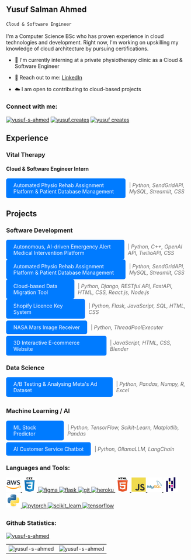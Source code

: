 <h2 align="left">Yusuf Salman Ahmed</h2>

<code>Cloud & Software Engineer</code>
<br><br>
I'm a Computer Science BSc who has proven experience in cloud technologies and development. Right now, I'm working on upskilling my knowledge of cloud architecture by pursuing certifications. 


- 🔭 I'm currently interning at a private physiotherapy clinic as a Cloud & Software Engineer

- 📄 Reach out to me: [LinkedIn](https://www.linkedin.com/in/yusuf-s-ahmed)

- ☁️ I am open to contributing to cloud-based projects  
  
<h3 align="left">Connect with me:</h3>
<p align="left">
<a href="https://linkedin.com/in/yusuf-s-ahmed" target="blank"><img align="center" src="https://raw.githubusercontent.com/rahuldkjain/github-profile-readme-generator/master/src/images/icons/Social/linked-in-alt.svg" alt="yusuf-s-ahmed" height="30" width="40" /></a>
<a href="https://instagram.com/yusuf.creates" target="blank"><img align="center" src="https://raw.githubusercontent.com/rahuldkjain/github-profile-readme-generator/master/src/images/icons/Social/instagram.svg" alt="yusuf.creates" height="30" width="40" /></a>
<a href="https://www.youtube.com/channel/UCA27kkKbT5etBPYBd070PhA" target="blank"><img align="center" src="https://raw.githubusercontent.com/rahuldkjain/github-profile-readme-generator/master/src/images/icons/Social/youtube.svg" alt="yusuf creates" height="30" width="40" /></a>
</p>

## Experience

### Vital Therapy
#### Cloud & Software Engineer Intern
<div style="display: flex; align-items: center; gap: 10px;">
  <a href="https://github.com/yusuf-s-ahmed/Physio-Assignment-Platform" style="text-decoration: none; background-color: #007bff; color: white; padding: 10px 20px; border-radius: 5px; font-size: 14px;">Automated Physio Rehab Assignment Platform & Patient Database Management</a>
  <span style="font-size: 14px; color: #666;">| <i>Python, SendGridAPI, MySQL, Streamlit, CSS</i></span>
</div>



## Projects

### Software Development

<div style="display: flex; align-items: center; gap: 10px;">
  <a href="https://github.com/yusuf-s-ahmed/HeartGuard" style="text-decoration: none; background-color: #007bff; color: white; padding: 10px 20px; border-radius: 5px; font-size: 14px;">Autonomous, AI-driven Emergency Alert Medical Intervention Platform</a>
  <span style="font-size: 14px; color: #666;">| <i>Python, C++, OpenAI API, TwilioAPI, CSS</i></span>
</div>
<div style="display: flex; align-items: center; gap: 10px;">
  <a href="https://github.com/yusuf-s-ahmed/Physio-Assignment-Platform" style="text-decoration: none; background-color: #007bff; color: white; padding: 10px 20px; border-radius: 5px; font-size: 14px;">Automated Physio Rehab Assignment Platform & Patient Database Management</a>
  <span style="font-size: 14px; color: #666;">| <i>Python, SendGridAPI, MySQL, Streamlit, CSS</i></span>
</div>
<div style="display: flex; align-items: center; gap: 10px;">
  <a href="https://github.com/yusuf-s-ahmed/Cloud-Data-Migration-Tool" style="text-decoration: none; background-color: #007bff; color: white; padding: 10px 20px; border-radius: 5px; font-size: 14px;">Cloud-based Data Migration Tool</a>
  <span style="font-size: 14px; color: #666;">| <i>Python, Django, RESTful API, FastAPI, HTML, CSS, React.js, Node.js </i></span>
</div>
<div style="display: flex; align-items: center; gap: 10px;">
  <a href="https://github.com/yusuf-ahmed-5/Shopify-Theme-Security-System/tree/main" style="text-decoration: none; background-color: #007bff; color: white; padding: 10px 20px; border-radius: 5px; font-size: 14px;">Shopify Licence Key System</a>
  <span style="font-size: 14px; color: #666;">| <i>Python, Flask, JavaScript, SQL, HTML, CSS</i></span>
</div>
<div style="height: 5px;"></div> <!-- Adjust the height here for spacing -->
<div style="display: flex; align-items: center; gap: 10px;">
  <a href="https://github.com/yusuf-ahmed-5/NASA-Mars-Rover-Image-Receiver" style="text-decoration: none; background-color: #007bff; color: white; padding: 10px 20px; border-radius: 5px; font-size: 14px;">NASA Mars Image Receiver</a>
  <span style="font-size: 14px; color: #666;">| <i>Python, ThreadPoolExecuter </i></span>
</div>
<div style="height: 5px;"></div> <!-- Adjust the height here for spacing -->
<div style="display: flex; align-items: center; gap: 10px;">
  <a href="https://github.com/yusuf-ahmed-5/3D-Ecommerce-Website" style="text-decoration: none; background-color: #007bff; color: white; padding: 10px 20px; border-radius: 5px; font-size: 14px;">3D Interactive E-commerce Website</a>
  <span style="font-size: 14px; color: #666;">| <i>JavaScript, HTML, CSS, Blender</i></span>
</div>


### Data Science
<div style="display: flex; align-items: center; gap: 10px;">
  <a href="https://github.com/yusuf-ahmed-5/Meta-Dataset-Analysis" style="text-decoration: none; background-color: #007bff; color: white; padding: 10px 20px; border-radius: 5px; font-size: 14px;">A/B Testing & Analysing Meta's Ad Dataset</a>
  <span style="font-size: 14px; color: #666;">| <i>Python, Pandas, Numpy, R, Excel</i></span>
</div>
<div style="height: 5px;"></div> <!-- Adjust the height here for spacing -->


### Machine Learning / AI
<div style="display: flex; align-items: center; gap: 10px;">
  <a href="https://github.com/yusuf-ahmed-5/Machine-Learning-Stock-Predictor" style="text-decoration: none; background-color: #007bff; color: white; padding: 10px 20px; border-radius: 5px; font-size: 14px;">ML Stock Predictor</a>
  <span style="font-size: 14px; color: #666;">| <i>Python, TensorFlow, Scikit-Learn, Matplotlib, Pandas</i></span>
</div>
<div style="height: 5px;"></div> <!-- Adjust the height here for spacing -->
<div style="display: flex; align-items: center; gap: 10px;">
  <a href="https://github.com/yusuf-ahmed-5/AI-Customer-Service-ChatBot" style="text-decoration: none; background-color: #007bff; color: white; padding: 10px 20px; border-radius: 5px; font-size: 14px;">AI Customer Service Chatbot</a>
  <span style="font-size: 14px; color: #666;">| <i>Python, OllamaLLM, LangChain</i></span>
</div>




<h3 align="left">Languages and Tools:</h3>
<p align="left"> 
<a href="https://aws.amazon.com" target="_blank" rel="noreferrer"> <img src="https://raw.githubusercontent.com/devicons/devicon/master/icons/amazonwebservices/amazonwebservices-original-wordmark.svg" alt="aws" width="40" height="40"/> </a> 
<a href="https://www.w3schools.com/css/" target="_blank" rel="noreferrer"> <img src="https://raw.githubusercontent.com/devicons/devicon/master/icons/css3/css3-original-wordmark.svg" alt="css3" width="40" height="40"/> </a> 
<a href="https://www.figma.com/" target="_blank" rel="noreferrer"> <img src="https://www.vectorlogo.zone/logos/figma/figma-icon.svg" alt="figma" width="40" height="40"/> </a> 
<a href="https://flask.palletsprojects.com/" target="_blank" rel="noreferrer"> <img src="https://www.vectorlogo.zone/logos/pocoo_flask/pocoo_flask-icon.svg" alt="flask" width="40" height="40"/> </a> 
<a href="https://git-scm.com/" target="_blank" rel="noreferrer"> <img src="https://www.vectorlogo.zone/logos/git-scm/git-scm-icon.svg" alt="git" width="40" height="40"/> </a> 
<a href="https://heroku.com" target="_blank" rel="noreferrer"> <img src="https://www.vectorlogo.zone/logos/heroku/heroku-icon.svg" alt="heroku" width="40" height="40"/> </a> 
<a href="https://www.w3.org/html/" target="_blank" rel="noreferrer"> <img src="https://raw.githubusercontent.com/devicons/devicon/master/icons/html5/html5-original-wordmark.svg" alt="html5" width="40" height="40"/> </a> 
<a href="https://developer.mozilla.org/en-US/docs/Web/JavaScript" target="_blank" rel="noreferrer"> <img src="https://raw.githubusercontent.com/devicons/devicon/master/icons/javascript/javascript-original.svg" alt="javascript" width="40" height="40"/> </a> 
<a href="https://www.mysql.com/" target="_blank" rel="noreferrer"> <img src="https://raw.githubusercontent.com/devicons/devicon/master/icons/mysql/mysql-original-wordmark.svg" alt="mysql" width="40" height="40"/> </a> 
<a href="https://pandas.pydata.org/" target="_blank" rel="noreferrer"> <img src="https://raw.githubusercontent.com/devicons/devicon/2ae2a900d2f041da66e950e4d48052658d850630/icons/pandas/pandas-original.svg" alt="pandas" width="40" height="40"/> </a> 
<a href="https://www.python.org" target="_blank" rel="noreferrer"> <img src="https://raw.githubusercontent.com/devicons/devicon/master/icons/python/python-original.svg" alt="python" width="40" height="40"/> </a> 
<a href="https://pytorch.org/" target="_blank" rel="noreferrer"> <img src="https://www.vectorlogo.zone/logos/pytorch/pytorch-icon.svg" alt="pytorch" width="40" height="40"/> </a> 
<a href="https://scikit-learn.org/" target="_blank" rel="noreferrer"> <img src="https://upload.wikimedia.org/wikipedia/commons/0/05/Scikit_learn_logo_small.svg" alt="scikit_learn" width="40" height="40"/> </a> 
<a href="https://www.tensorflow.org" target="_blank" rel="noreferrer"> <img src="https://www.vectorlogo.zone/logos/tensorflow/tensorflow-icon.svg" alt="tensorflow" width="40" height="40"/> </a> 
</p>
<!-- Spacing adjustment -->
<div style="margin-bottom: 20px;"></div> <!-- Adjust the margin as needed -->


## 


<h3 align="left">Github Statistics:</h3>

<p align="left"> 
  <a href="https://github.com/ryo-ma/github-profile-trophy">
    <img src="https://github-profile-trophy.vercel.app/?username=yusuf-s-ahmed&theme=dark_dimmed&column=2&title=Commits,Repositories" alt="yusuf-s-ahmed" />
  </a> 
</p>



<!-- Most Used Languages and Total Contributions -->
<table>
  <tr>
    <td><img align="center" src="https://github-readme-stats.vercel.app/api/top-langs?username=yusuf-s-ahmed&show_icons=true&locale=en&layout=compact&hide_title=true&theme=dark" alt="yusuf-s-ahmed" width="350" /></td>
    <td><img align="center" src="https://github-readme-streak-stats.herokuapp.com/?user=yusuf-s-ahmed&hide_title=true&theme=dark" alt="yusuf-s-ahmed" width="400" /></td>
  </tr>
</table>
